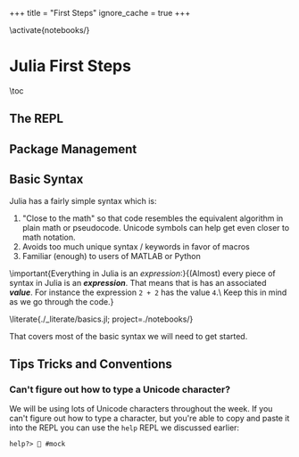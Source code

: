 +++
title = "First Steps"
ignore_cache = true
+++

<!-- Setup -->

\activate{notebooks/}

# Julia First Steps

\toc

## The REPL

## Package Management

## Basic Syntax
Julia has a fairly simple syntax which is:
1. "Close to the math" so that code resembles the equivalent algorithm in plain math or pseudocode. Unicode symbols can help get even closer to math notation.
2. Avoids too much unique syntax / keywords in favor of macros
3. Familiar (enough) to users of MATLAB or Python


\important{Everything in Julia is an _expression_:}{(Almost) every piece of syntax in Julia is an ***expression***. That means that is has an associated ***value***. For instance the expression `2 + 2` has the value `4`.\\
Keep this in mind as we go through the code.}

\literate{./_literate/basics.jl; project=./notebooks/}

That covers most of the basic syntax we will need to get started. 

## Tips Tricks and Conventions

### Can't figure out how to type a Unicode character?
We will be using lots of Unicode characters throughout the week. If you can't figure out how to type a character, but you're able to copy and paste it into the REPL you can use the `help` REPL we discussed earlier:

```!
help?> 🤔 #mock
```

### 
